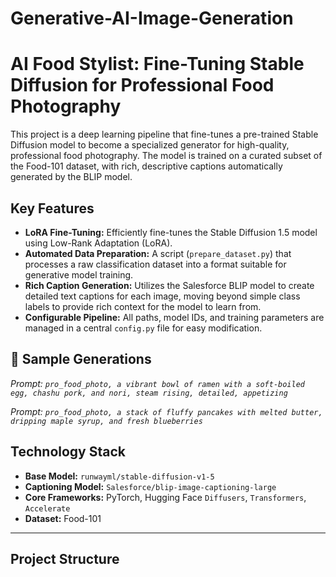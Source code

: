 # Generative-AI-Image-Generation

# AI Food Stylist: Fine-Tuning Stable Diffusion for Professional Food Photography

This project is a deep learning pipeline that fine-tunes a pre-trained Stable Diffusion model to become a specialized generator for high-quality, professional food photography. The model is trained on a curated subset of the Food-101 dataset, with rich, descriptive captions automatically generated by the BLIP model.

##  Key Features

* **LoRA Fine-Tuning:** Efficiently fine-tunes the Stable Diffusion 1.5 model using Low-Rank Adaptation (LoRA).
* **Automated Data Preparation:** A script (`prepare_dataset.py`) that processes a raw classification dataset into a format suitable for generative model training.
* **Rich Caption Generation:** Utilizes the Salesforce BLIP model to create detailed text captions for each image, moving beyond simple class labels to provide rich context for the model to learn from.
* **Configurable Pipeline:** All paths, model IDs, and training parameters are managed in a central `config.py` file for easy modification.

## 🍔 Sample Generations

*Prompt: `pro_food_photo, a vibrant bowl of ramen with a soft-boiled egg, chashu pork, and nori, steam rising, detailed, appetizing`*


*Prompt: `pro_food_photo, a stack of fluffy pancakes with melted butter, dripping maple syrup, and fresh blueberries`*


## Technology Stack

* **Base Model:** `runwayml/stable-diffusion-v1-5`
* **Captioning Model:** `Salesforce/blip-image-captioning-large`
* **Core Frameworks:** PyTorch, Hugging Face `Diffusers`, `Transformers`, `Accelerate`
* **Dataset:** Food-101

---

## Project Structure
